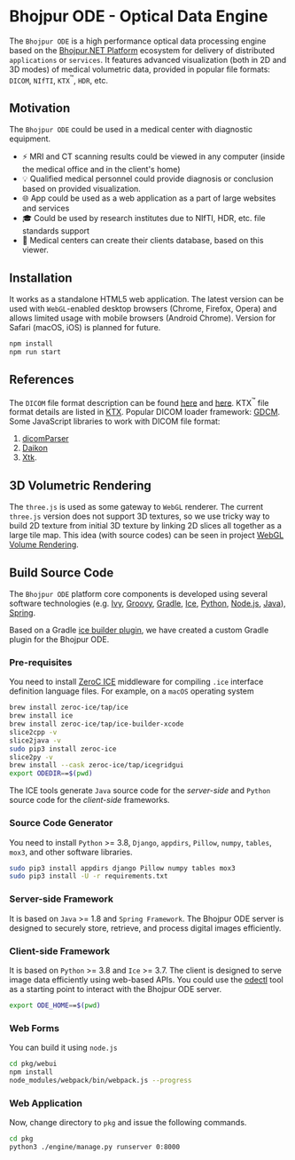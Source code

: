 # Bhojpur ODE - Optical Data Engine

The `Bhojpur ODE` is a high performance optical data processing engine based on
the [Bhojpur.NET Platform](https://github.com/bhojpur/platform) ecosystem for
delivery of distributed `applications` or `services`. It features advanced
visualization (both in 2D and 3D modes) of medical volumetric data, provided in
popular file formats: `DICOM`, `NIfTI`, `KTX`<sup>™</sup>, `HDR`, etc.

## Motivation

The `Bhojpur ODE` could be used in a medical center with diagnostic equipment.

- ⚡️ MRI and CT scanning results could be viewed in any computer (inside the medical
office and in the client's home)
- 💡 Qualified medical personnel could provide diagnosis or conclusion based on
provided visualization.
- :globe_with_meridians: App could be used as a web application as a part of large
websites and services
- :mortar_board: Could be used by research institutes due to NIfTI, HDR, etc. file
standards support
- :hospital: Medical centers can create their clients database, based on this viewer.

## Installation

It works as a standalone HTML5 web application. The latest version can be used with
`WebGL`-enabled desktop browsers (Chrome, Firefox, Opera) and allows limited usage
with mobile browsers (Android Chrome). Version for Safari (macOS, iOS) is planned for
future.

```bash
npm install
npm run start
```

## References

The `DICOM` file format description can be found [here](http://dicom.nema.org/standard.html)
and [here](https://www.leadtools.com/sdk/medical/dicom-spec). KTX<sup>™</sup> file format
details are listed in [KTX](https://www.khronos.org/registry/KTX/specs/1.0/ktxspec_v1.html).
Popular DICOM loader framework: [GDCM](https://sourceforge.net/projects/gdcm/).
Some JavaScript libraries to work with DICOM file format:

1. [dicomParser](https://github.com/chafey/dicomParser)
2. [Daikon](https://github.com/rii-mango/Daikon)
3. [Xtk](https://github.com/xtk/X#readme).

## 3D Volumetric Rendering

The `three.js` is used as some gateway to `WebGL` renderer. The current `three.js` version does
not support 3D textures, so we use tricky way to build 2D texture from initial 3D texture by
linking 2D slices all together as a large tile map. This idea (with source codes) can be seen
in project [WebGL Volume Rendering](https://github.com/lebarba/WebGLVolumeRendering).

## Build Source Code

The `Bhojpur ODE` platform core components is developed using several software technologies
(e.g. [Ivy](https://ant.apache.org/ivy/), [Groovy](https://groovy-lang.org), [Gradle](https://gradle.org),
[Ice](https://zeroc.com/products/ice), [Python](https://www.python.org),
[Node.js](https://nodejs.org), [Java](https://www.java.com)), [Spring](https://spring.io).

Based on a Gradle [ice builder plugin](https://github.com/zeroc-ice/ice-builder-gradle),
we have created a custom Gradle plugin for the Bhojpur ODE.

### Pre-requisites

You need to install [ZeroC ICE](https://doc.zeroc.com/ice/) middleware for compiling 
`.ice` interface definition language files. For example, on a `macOS` operating system

```bash
brew install zeroc-ice/tap/ice
brew install ice
brew install zeroc-ice/tap/ice-builder-xcode
slice2cpp -v
slice2java -v
sudo pip3 install zeroc-ice
slice2py -v
brew install --cask zeroc-ice/tap/icegridgui
export ODEDIR==$(pwd)
```

The ICE tools generate `Java` source code for the *server-side* and `Python` source code
for the *client-side* frameworks.

### Source Code Generator

You need to install `Python` >= 3.8, `Django`, `appdirs`, `Pillow`, `numpy`, `tables`,
`mox3`, and other software libraries.

```bash
sudo pip3 install appdirs django Pillow numpy tables mox3
sudo pip3 install -U -r requirements.txt
```

### Server-side Framework

It is based on `Java` >= 1.8 and `Spring Framework`. The Bhojpur ODE server is designed
to securely store, retrieve, and process digital images efficiently.

### Client-side Framework

It is based on `Python` >= 3.8 and `Ice` >= 3.7. The client is designed to serve image
data efficiently using web-based APIs. You could use the [odectl](/cmd/odectl) tool as
a starting point to interact with the Bhojpur ODE server.

```bash
export ODE_HOME==$(pwd)
```

### Web Forms

You can build it using `node.js`

```bash
cd pkg/webui
npm install
node_modules/webpack/bin/webpack.js --progress
```

### Web Application

Now, change directory to `pkg` and issue the following commands.

```bash
cd pkg
python3 ./engine/manage.py runserver 0:8000
```
